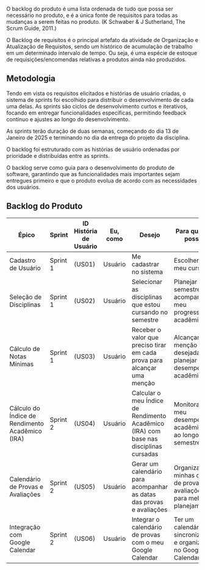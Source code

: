 O backlog do produto é uma lista ordenada de tudo que possa ser necessário no produto, e é a única fonte de requisitos para todas as mudanças a serem feitas no produto. (K Schwaber & J Sutherland, The Scrum Guide, 2011.)

O Backlog de requisitos é o principal artefato da atividade de Organização e Atualização de Requisitos, sendo um histórico de acumulação de trabalho em um determinado intervalo de tempo. Ou seja, é uma espécie de estoque de requisições/encomendas relativas a produtos ainda não produzidos.

## Metodologia

Tendo em vista os requisitos elicitados e histórias de usuário criadas, o sistema de sprints foi escolhido para distribuir o desenvolvimento de cada uma delas. As sprints são ciclos de desenvolvimento curtos e iterativos, focando em entregar funcionalidades específicas, permitindo feedback contínuo e ajustes ao longo do desenvolvimento.

As sprints terão duração de duas semanas, começando do dia 13 de Janeiro de 2025 e terminando no dia da entrega do projeto da disciplina.

O backlog foi estruturado com as histórias de usuário ordenadas por prioridade e distribuídas entre as sprints.

O backlog serve como guia para o desenvolvimento do produto de software, garantindo que as funcionalidades mais importantes sejam entregues primeiro e que o produto evolua de acordo com as necessidades dos usuários.

## Backlog do Produto

| **Épico**                                       | **Sprint** | **ID História de Usuário** | **Eu, como** | **Desejo**                                                                            | **Para que eu possa**                                                  |
| ----------------------------------------------- | ---------- | -------------------------- | ------------ | ------------------------------------------------------------------------------------- | ---------------------------------------------------------------------- |
| Cadastro de Usuário                             | Sprint 1   | (US01)                     | Usuário      | Me cadastrar no sistema                                                               | Escolher o meu curso                                                   |
| Seleção de Disciplinas                          | Sprint 1   | (US02)                     | Usuário      | Selecionar as disciplinas que estou cursando no semestre                              | Planejar meu semestre e acompanhar meu progresso acadêmico             |
| Cálculo de Notas Mínimas                        | Sprint 1   | (US03)                     | Usuário      | Receber o valor que preciso tirar em cada prova para alcançar uma menção              | Alcançar a menção desejada e planejar meu desempenho acadêmico         |
| Cálculo do Índice de Rendimento Acadêmico (IRA) | Sprint 2   | (US04)                     | Usuário      | Calcular o meu Índice de Rendimento Acadêmico (IRA) com base nas disciplinas cursadas | Monitorar meu desempenho acadêmico ao longo dos semestres              |
| Calendário de Provas e Avaliações               | Sprint 2   | (US05)                     | Usuário      | Gerar um calendário para acompanhar as datas das provas e avaliações                  | Organizar minhas datas de provas e avaliações para melhor planejamento |
| Integração com Google Calendar                  | Sprint 2   | (US06)                     | Usuário      | Integrar o calendário de provas com o meu Google Calendar                             | Ter um calendário sincronizado e organizado no Google Calendar         |
